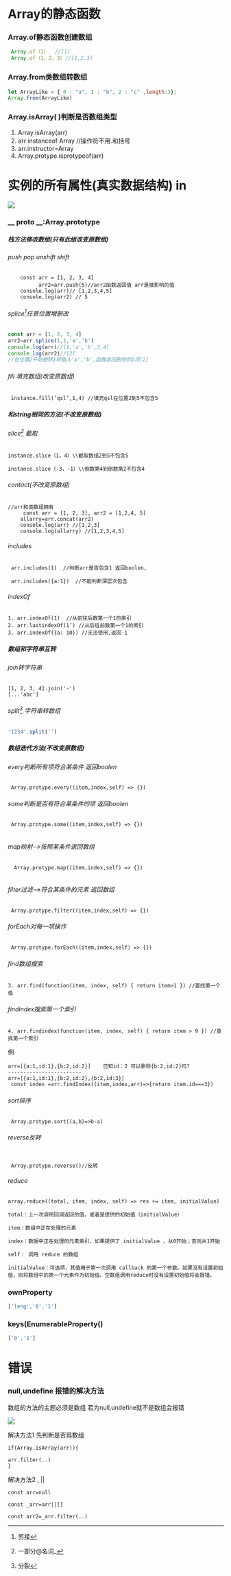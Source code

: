 [^split]:分裂
[^splice]: 剪接 
[^slice]: 一部分@名词_

# Array的静态函数

###  Array.of静态函数创建数组

```javascript
 Array.of（1）  //[1]
 Array.of（1，2，3）//[1,2,3]
```

### Array.from类数组转数组

```javascript
let ArrayLike = { 0 : "a", 1 : "b", 2 : "c" ,length:3};
Array.from(ArrayLike)

```

###  Array.isArray( )判断是否数组类型

1. Array.isArray(arr)
2. arr instanceof Array //操作符不用.和括号
3. arr.instructor=Array
4. Array.protype.isprotypeof(arr)

# 实例的所有属性(真实数据结构) in

![](4.png)

### __ proto __:Array.prototype

##### 栈方法修改数组(只有此组改变原数组)

###### push  pop  unshift shift

```
    const arr = [1, 2, 3, 4]
          arr2=arr.push(5)//arr2函数返回值 arr是被影响的值
    console.log(arr)// [1,2,3,4,5]
    console.log(arr2) // 5

```

###### splice[^splice]任意位置增删改

```javascript
const arr = [1, 2, 3, 4]
arr2=arr.splice(1,1,'a','b')
console.log(arr)//[1,'a','b',3,4]
console.log(arr2)//[2]
//在位置2开始删除1项插入'a','b',函数返回删除的1项[2]

```

###### fill 填充数组(改变原数组)

```
 instance.fill(’qsl’,1,4) //填充qsl在位置2到5不包含5
```

##### 和string相同的方法(不改变原数组)

###### slice[^slice] 截取

```
instance.slice（1，4）\\截取数组2到5不包含5

instance.slice（-3，-1）\\倒数第4到倒数第2不包含4
```

###### contact(不改变原数组)

```
//arr和类数组拥有
     const arr = [1, 2, 3], arr2 = [1,2,4, 5]
    allarry=arr.concat(arr2)
    console.log(arr) //[1,2,3]
    console.log(allarry) //[1,2,3,4,5]

```

###### includes

```
 arr.includes(1)  //判断arr是否包含1 返回boolen,

 arr.includes({a:1})  //不能判断深层次包含
```

###### indexOf

```
1. arr.indexOf(1)  //从前往后数第一个1的索引
2. arr.lastindexOf(1’) //从后往前数第一个1的索引
3. arr.indexOf({a: 10}) //无法使用,返回-1
```

##### 数组和字符串互转

###### join转字符串

```
[1, 2, 3, 4].join('-')
[...'abc']
```
###### split[^split] 字符串转数组

```javascript
'1234'.split('')
```
##### 数组迭代方法(不改变原数组)

###### every判断所有项符合某条件 返回boolen

```
 Array.protype.every((item,index,self) => {})
```

###### some判断是否有符合某条件的项 返回boolen

```
 Array.protype.some((item,index,self) => {})
 
```

###### map映射—>按照某条件返回数组

```
  Array.protype.map((item,index,self) => {})
 
```

###### filter过滤—>符合某条件的元素 返回数组

```
 Array.protype.filter((item,index,self) => {})
```

###### forEach对每一项操作

```
 Array.protype.forEach((item,index,self) => {})
```

###### find数组搜索

```
3. arr.find(function(item, index, self) { return item>1 }) //查找第一个值
```
###### findindex搜索第一个索引
```
4. arr.findindex(function(item, index, self) { return item > 9 }) //查找第一个索引
```

例

```
arr=[{a:1,id:1},{b:2,id:2}]    已知id：2 可以删除{b:2,id:2}吗?
------------------------
arr=[{a:1,id:1},{b:2,id:2},{b:2,id:3}]
 const index =arr.findIndex((item,index,arr)=>{return item.id===3})
```

###### sort排序

```
 Array.protype.sort((a,b)=>b-a)
```
###### reverse反转
```

 Array.protype.reverse()//反转
```

###### reduce

```
array.reduce((total, item, index, self) => res += item, initialValue)

total：上一次调用回调返回的值，或者是提供的初始值（initialValue）

item：数组中正在处理的元素

index：数据中正在处理的元素索引，如果提供了 initialValue ，从0开始；否则从1开始

self： 调用 reduce 的数组

initialValue：可选项，其值用于第一次调用 callback 的第一个参数。如果没有设置初始值，则将数组中的第一个元素作为初始值。空数组调用reduce时没有设置初始值将会报错。

```

### ownProperty

```javascript
['leng','0','1']
```

### keys(EnumerableProperty()

```javascript
['0','1']
```

# 错误

### null,undefine 报错的解决方法

数组的方法的主题必须是数组 若为null,undefine就不是数组会报错

![](1.png)

解决方法1 先判断是否爲数组

```
if(Array.isArray(arr)){

arr.filter(..)
}

```

解决方法2 , ||

```
const arr=null

const _arr=arr||[]

const arr2=_arr.filter(..)

```



